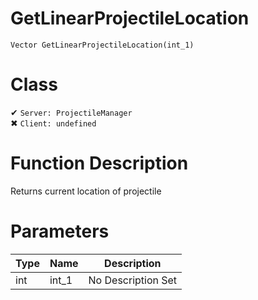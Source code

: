 # GetLinearProjectileLocation
```
Vector GetLinearProjectileLocation(int_1)
```
# Class
✔ `Server: ProjectileManager`  
✖ `Client: undefined`  

# Function Description
Returns current location of projectile
# Parameters
Type|Name|Description
--|--|--
int|int_1|No Description Set
